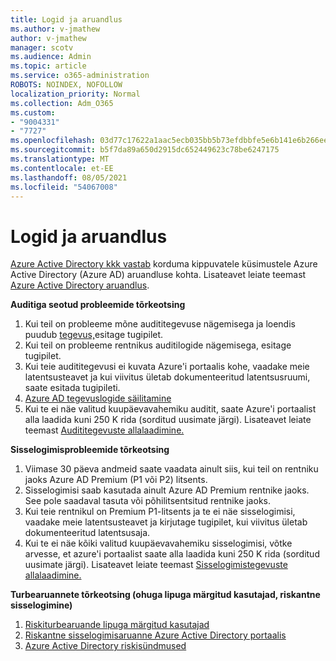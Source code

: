 ```yaml
---
title: Logid ja aruandlus
ms.author: v-jmathew
author: v-jmathew
manager: scotv
ms.audience: Admin
ms.topic: article
ms.service: o365-administration
ROBOTS: NOINDEX, NOFOLLOW
localization_priority: Normal
ms.collection: Adm_O365
ms.custom:
- "9004331"
- "7727"
ms.openlocfilehash: 03d77c17622a1aac5ecb035bb5b73efdbbfe5e6b141e6b266eef8783f612c8b2
ms.sourcegitcommit: b5f7da89a650d2915dc652449623c78be6247175
ms.translationtype: MT
ms.contentlocale: et-EE
ms.lasthandoff: 08/05/2021
ms.locfileid: "54067008"
---
```

# <a name="logs-and-reporting"></a>Logid ja aruandlus

[Azure Active Directory kkk vastab](https://docs.microsoft.com/azure/active-directory/active-directory-reporting-faq) korduma kippuvatele küsimustele Azure Active Directory (Azure AD) aruandluse kohta. Lisateavet leiate teemast [Azure Active Directory aruandlus](https://docs.microsoft.com/azure/active-directory/reports-monitoring/overview-reports).

**Auditiga seotud probleemide tõrkeotsing**

1. Kui teil on probleeme mõne audititegevuse nägemisega ja loendis puudub [tegevus,](https://docs.microsoft.com/azure/active-directory/reports-monitoring/reference-audit-activities)esitage tugipilet.
2. Kui teil on probleeme rentnikus auditilogide nägemisega, esitage tugipilet.
3. Kui teie audititegevusi ei kuvata Azure'i portaalis kohe, vaadake meie latentsusteavet ja kui viivitus ületab dokumenteeritud latentsusruumi, saate esitada tugipileti. [](https://docs.microsoft.com/azure/active-directory/reports-monitoring/reference-reports-latencies)
4. [Azure AD tegevuslogide säilitamine](https://docs.microsoft.com/azure/active-directory/reports-monitoring/reference-reports-data-retention)
5. Kui te ei näe valitud kuupäevavahemiku auditit, saate Azure'i portaalist alla laadida kuni 250 K rida (sorditud uusimate järgi). Lisateavet leiate teemast [Audititegevuste allalaadimine.](https://docs.microsoft.com/azure/active-directory/reports-monitoring/quickstart-download-audit-report)

**Sisselogimisprobleemide tõrkeotsing**

1. Viimase 30 päeva andmeid saate vaadata ainult siis, kui teil on rentniku jaoks Azure AD Premium (P1 või P2) litsents.
2. Sisselogimisi saab kasutada ainult Azure AD Premium rentnike jaoks. See pole saadaval tasuta või põhilitsentsitud rentnike jaoks.
3. Kui teie rentnikul on Premium P1-litsents ja te ei näe sisselogimisi, vaadake meie latentsusteavet ja kirjutage tugipilet, kui viivitus ületab dokumenteeritud latentsusaja. [](https://docs.microsoft.com/azure/active-directory/reports-monitoring/reference-reports-latencies)
4. Kui te ei näe kõiki valitud kuupäevavahemiku sisselogimisi, võtke arvesse, et azure'i portaalist saate alla laadida kuni 250 K rida (sorditud uusimate järgi). Lisateavet leiate teemast [Sisselogimistegevuste allalaadimine.](https://docs.microsoft.com/azure/active-directory/reports-monitoring/concept-sign-ins#download-sign-in-activities)

**Turbearuannete tõrkeotsing (ohuga lipuga märgitud kasutajad, riskantne sisselogimine)**

1. [Riskiturbearuande lipuga märgitud kasutajad](https://docs.microsoft.com/azure/active-directory/reports-monitoring/concept-user-at-risk)
2. [Riskantne sisselogimisaruanne Azure Active Directory portaalis](https://docs.microsoft.com/azure/active-directory/reports-monitoring/concept-risky-sign-ins)
3. [Azure Active Directory riskisündmused](https://docs.microsoft.com/azure/active-directory/reports-monitoring/concept-risk-events)
